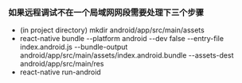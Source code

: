 ### 如果远程调试不在一个局域网网段需要处理下三个步骤

* (in project directory) mkdir android/app/src/main/assets
* react-native bundle --platform android --dev false --entry-file index.android.js --bundle-output android/app/src/main/assets/index.android.bundle --assets-dest android/app/src/main/res
* react-native run-android